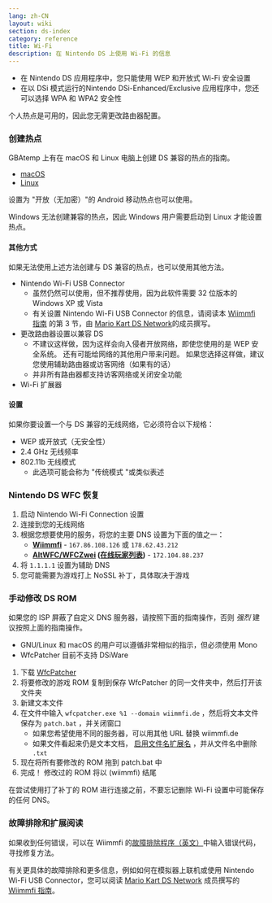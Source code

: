 ```yaml
---
lang: zh-CN
layout: wiki
section: ds-index
category: reference
title: Wi-Fi
description: 在 Nintendo DS 上使用 Wi-Fi 的信息
---
```


- 在 Nintendo DS 应用程序中，您只能使用 WEP 和开放式 Wi-Fi 安全设置
- 在以 DSi 模式运行的Nintendo DSi-Enhanced/Exclusive 应用程序中，您还可以选择 WPA 和 WPA2 安全性

个人热点是可用的，因此您无需更改路由器配置。

### 创建热点
GBAtemp 上有在 macOS 和 Linux 电脑上创建 DS 兼容的热点的指南。
- [macOS](https://gbatemp.net/threads/571658)
- [Linux](https://gbatemp.net/threads/543283)

设置为 "开放（无加密）"的 Android 移动热点也可以使用。

Windows 无法创建兼容的热点，因此 Windows 用户需要启动到 Linux 才能设置热点。
#### 其他方式
如果无法使用上述方法创建与 DS 兼容的热点，也可以使用其他方法。
- Nintendo Wi-Fi USB Connector
  - 虽然仍然可以使用，但不推荐使用，因为此软件需要 32 位版本的 Windows XP 或 Vista
  - 有关设置 Nintendo Wi-Fi USB Connector 的信息，请阅读本 [Wiimmfi 指南](https://docs.google.com/document/d/1f3PChwQig40UaiPXlh-Gi5CggGiBPzyrpiecLZlT8ZE/edit?usp=sharing) 的第 3 节，由 [Mario Kart DS Network](https://discord.gg/pa9bea6)的成员撰写。
- 更改路由器设置以兼容 DS
  - 不建议这样做，因为这样会向入侵者开放网络，即使您使用的是 WEP 安全系统。 还有可能给网络的其他用户带来问题。 如果您选择这样做，建议您使用辅助路由器或访客网络（如果有的话）
  - 并非所有路由器都支持访客网络或关闭安全功能
- Wi-Fi 扩展器

#### 设置
如果你要设置一个与 DS 兼容的无线网络，它必须符合以下规格：
- WEP 或开放式（无安全性）
- 2.4 GHz 无线频率
- 802.11b 无线模式
  - 此选项可能会称为 "传统模式 "或类似表述

### Nintendo DS WFC 恢复
1. 启动 Nintendo Wi-Fi Connection 设置
1. 连接到您的无线网络
1. 根据您想要使用的服务，将您的主要 DNS 设置为下面的值之一：
   - **[Wiimmfi](https://wiimmfi.de)** - `167.86.108.126` 或 `178.62.43.212`
   - **[AltWFC/WFCZwei](https://save-nintendo-wifi.com/) ([在线玩家列表](http://zwei.moe:9001))** - `172.104.88.237`
1. 将 `1.1.1.1` 设置为辅助 DNS
1. 您可能需要为游戏打上 NoSSL 补丁，具体取决于游戏

### 手动修改 DS ROM
如果您的 ISP 屏蔽了自定义 DNS 服务器，请按照下面的指南操作，否则 *强烈* 建议按照上面的指南操作。

- GNU/Linux 和 macOS 的用户可以遵循非常相似的指示，但必须使用 Mono
- WfcPatcher 目前不支持 DSiWare

1. 下载 [WfcPatcher](https://github.com/AdmiralCurtiss/WfcPatcher/releases)
1. 将要修改的游戏 ROM 复制到保存 WfcPatcher 的同一文件夹中，然后打开该文件夹
1. 新建文本文件
1. 在文件中输入 `wfcpatcher.exe %1 --domain wiimmfi.de` ，然后将文本文件保存为 `patch.bat` ，并关闭窗口
   - 如果您希望使用不同的服务器，可以用其他 URL 替换 wiimmfi.de
   - 如果文件看起来仍是文本文档， [启用文件名扩展名](https://dsi.cfw.guide/file-extensions-%28windows%29) ，并从文件名中删除 `.txt`
1. 现在将所有要修改的 ROM 拖到 patch.bat 中
1. 完成！ 修改过的 ROM 将以 (wiimmfi) 结尾

在尝试使用打了补丁的 ROM 进行连接之前，不要忘记删除 Wi-Fi 设置中可能保存的任何 DNS。

### 故障排除和扩展阅读
如果收到任何错误，可以在 Wiimmfi 的[故障排除程序（英文）](https://wiimmfi.de/error)中输入错误代码，寻找修复方法。

有关更具体的故障排除和更多信息，例如如何在模拟器上联机或使用 Nintendo Wi-Fi USB Connector，您可以阅读 [Mario Kart DS Network](https://discord.gg/pa9bea6) 成员撰写的 [Wiimmfi 指南](https://docs.google.com/document/d/1f3PChwQig40UaiPXlh-Gi5CggGiBPzyrpiecLZlT8ZE/edit?usp=sharing)。
